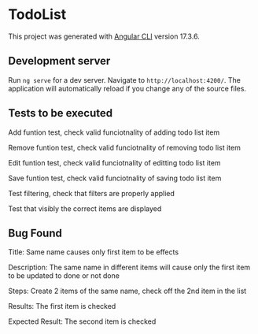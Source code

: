 # TodoList

This project was generated with [Angular CLI](https://github.com/angular/angular-cli) version 17.3.6.

## Development server

Run `ng serve` for a dev server. Navigate to `http://localhost:4200/`. The application will automatically reload if you change any of the source files.

## Tests to be executed


Add funtion test, check valid funciotnality of adding todo list item 


Remove funtion test, check valid funciotnality of removing todo list item 


Edit funtion test, check valid funciotnality of editting todo list item


Save funtion test, check valid funciotnality of saving todo list item 


Test filtering, check that filters are properly applied 


Test that visibly the correct items are displayed 


## Bug Found

Title: Same name causes only first item to be effects 


Description: The same name in different items will cause only the first item to be updated to done or not done


Steps: Create 2 items of the same name, check off the 2nd item in the list


Results: The first item is checked


Expected Result: The second item is checked


